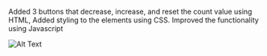 Added 3 buttons that decrease, increase, and reset the count value using HTML,
Added styling to the elements using CSS.
Improved the functionality using Javascript

![Alt Text](https://user-images.githubusercontent.com/123456789/yourimage.png)
